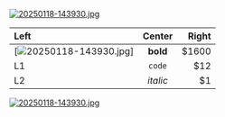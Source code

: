[![20250118-143930.jpg](https://i.postimg.cc/ZqKP4w8N/20250118-143930.jpg)](https://postimg.cc/879fbBnk)


| Left |  Center  | Right |
|:-----|:--------:|------:|
|[![20250118-143930.jpg](https://i.postimg.cc/ZqKP4w8N/20250118-143930.jpg)]| **bold** | $1600 |
| L1   |  `code`  |   $12 |
| L2   | _italic_ |    $1 |
[![20250118-143930.jpg](https://i.postimg.cc/ZqKP4w8N/20250118-143930.jpg)](https://postimg.cc/879fbBnk)
